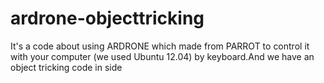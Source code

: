 ardrone-objecttricking
======================

It's a code about using ARDRONE which made from PARROT to control it with your computer (we used Ubuntu 12.04) by keyboard.And we have an object tricking code in side 

